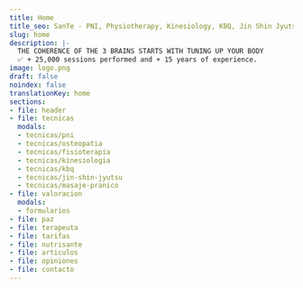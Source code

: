 ```yaml
---
title: Home
title_seo: SanTe - PNI, Physiotherapy, Kinesiology, KBQ, Jin Shin Jyutsu...
slug: home
description: |-
  THE COHERENCE OF THE 3 BRAINS STARTS WITH TUNING UP YOUR BODY
  ✅ + 25,000 sessions performed and + 15 years of experience.
image: logo.png
draft: false
noindex: false
translationKey: home
sections:
- file: header
- file: tecnicas
  modals:
  - tecnicas/pni
  - tecnicas/osteopatia
  - tecnicas/fisioterapia
  - tecnicas/kinesiologia
  - tecnicas/kbq
  - tecnicas/jin-shin-jyutsu
  - tecnicas/masaje-pranico
- file: valoracion
  modals:
  - formularios
- file: paz
- file: terapeuta
- file: tarifas
- file: nutrisante
- file: articulos
- file: opiniones
- file: contacto
---
```

